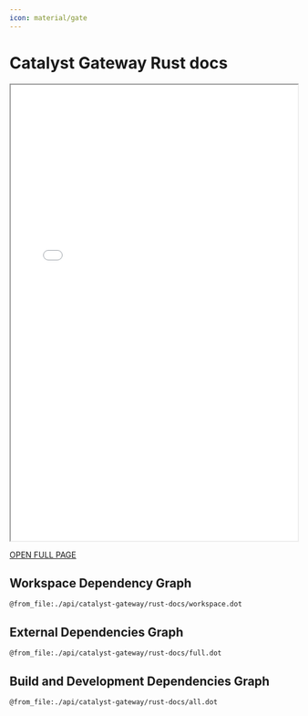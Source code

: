 ```yaml
---
icon: material/gate
---
```


# Catalyst Gateway Rust docs

<!-- markdownlint-disable no-inline-html -->
<iframe src="rust-docs/index.html" title="RUSTDOC Documentation" style="height:800px;width:100%;"></iframe>

[OPEN FULL PAGE](./catalyst-gateway/rust-docs/index.html)

## Workspace Dependency Graph

```kroki-graphviz
@from_file:./api/catalyst-gateway/rust-docs/workspace.dot
```

## External Dependencies Graph

```kroki-graphviz
@from_file:./api/catalyst-gateway/rust-docs/full.dot
```

## Build and Development Dependencies Graph

```kroki-graphviz
@from_file:./api/catalyst-gateway/rust-docs/all.dot
```
